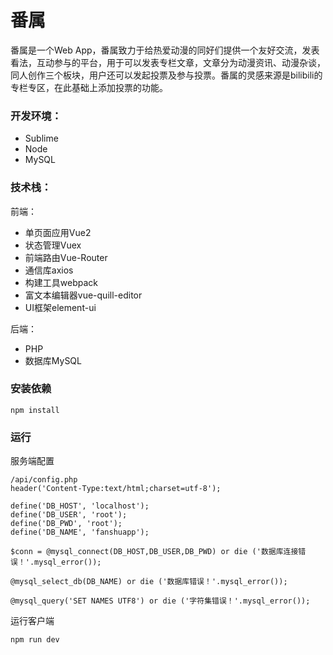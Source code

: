 # 番属

番属是一个Web App，番属致力于给热爱动漫的同好们提供一个友好交流，发表看法，互动参与的平台，用于可以发表专栏文章，文章分为动漫资讯、动漫杂谈，同人创作三个板块，用户还可以发起投票及参与投票。番属的灵感来源是bilibili的专栏专区，在此基础上添加投票的功能。

### 开发环境：
* Sublime
* Node 
* MySQL

### 技术栈：
前端：
* 单页面应用Vue2
* 状态管理Vuex
* 前端路由Vue-Router
* 通信库axios
* 构建工具webpack
* 富文本编辑器vue-quill-editor
* UI框架element-ui

后端：
* PHP
* 数据库MySQL

### 安装依赖
```
npm install
```

### 运行
服务端配置
```
/api/config.php
header('Content-Type:text/html;charset=utf-8');

define('DB_HOST', 'localhost');
define('DB_USER', 'root');
define('DB_PWD', 'root');
define('DB_NAME', 'fanshuapp');

$conn = @mysql_connect(DB_HOST,DB_USER,DB_PWD) or die ('数据库连接错误！'.mysql_error());

@mysql_select_db(DB_NAME) or die ('数据库错误！'.mysql_error());

@mysql_query('SET NAMES UTF8') or die ('字符集错误！'.mysql_error());
```

运行客户端
```
npm run dev
```

